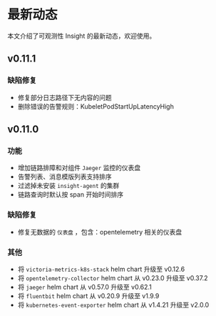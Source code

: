 # 最新动态

本文介绍了可观测性 Insight 的最新动态，欢迎使用。

## v0.11.1

### 缺陷修复

- 修复部分日志路径下无内容的问题
- 删除错误的告警规则：KubeletPodStartUpLatencyHigh

## v0.11.0

### 功能

- 增加链路排障和对组件 `Jaeger` 监控的仪表盘
- 告警列表、消息模版列表支持排序
- 过滤掉未安装 `insight-agent` 的集群
- 链路查询时默认按 span 开始时间排序

### 缺陷修复

- 修复无数据的 `仪表盘` ，包含：opentelemetry 相关的仪表盘

### 其他

- 将 `victoria-metrics-k8s-stack` helm chart 升级至 v0.12.6
- 将 `opentelemetry-collector` helm chart 从 v0.23.0 升级至 v0.37.2
- 将 `jaeger` helm chart 从 v0.57.0 升级至 v0.62.1
- 将 `fluentbit` helm chart 从 v0.20.9 升级至 v1.9.9
- 将 `kubernetes-event-exporter` helm chart 从 v1.4.21 升级至 v2.0.0
